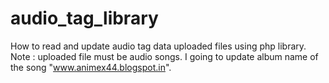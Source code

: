 # audio_tag_library
How to read and update audio tag data uploaded files using php library.  Note : uploaded file must be audio songs.
I going to update album name of the song "www.animex44.blogspot.in".

